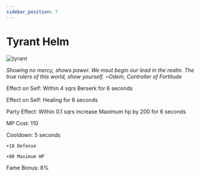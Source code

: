 ```yaml
---
sidebar_position: 7
---
```


# Tyrant Helm

![tyrant](https://vwiki.valorserver.com/api/item/picture/tyrant%20helm)

<i>Showing no mercy, shows power. We msut begin our lead in the realm. The true rulers of this world, show yourself. ~Odem, Controller of Fortitude</i>

Effect on Self: Within 4 sqrs Berserk for 6 seconds

Effect on Self: Healing for 6 seconds

Party Effect: Within 0.1 sqrs increase Maximum hp by 200 for 6 seconds

MP Cost: 110

Cooldown: 5 seconds

    +18 Defense
    
    +80 Maximum HP

Fame Bonus: 8%
